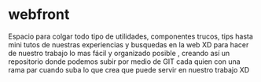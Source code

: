 # webfront
Espacio para colgar todo tipo de utilidades, componentes trucos, tips hasta mini tutos de nuestras experiencias y busquedas en la web XD  para hacer de nuestro trabajo lo mas fácil y organizado posible , creando así un repositorio donde podemos subir por medio de GIT cada quien con una rama par cuando suba lo que crea que puede servir en nuestro trabajo XD
